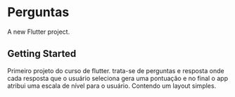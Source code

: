 # Perguntas

A new Flutter project.

## Getting Started

Primeiro projeto do curso de flutter.
trata-se de perguntas e resposta onde cada resposta que o usuário seleciona gera uma pontuação e no final o app atribui uma escala de nível para o usuário. Contendo um layout simples.

